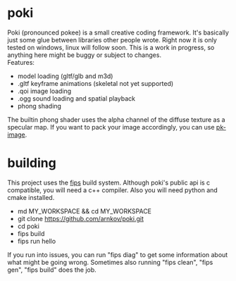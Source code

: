 # poki
Poki (pronounced pokee) is a small creative coding framework. It's basically just some glue between libraries other people wrote.
Right now it is only tested on windows, linux will follow soon. This is a work in progress, so anything here might be buggy or subject to changes. \
Features:
- model loading (gltf/glb and m3d)
- .gltf keyframe animations (skeletal not yet supported)
- .qoi image loading
- .ogg sound loading and spatial playback
- phong shading

The builtin phong shader uses the alpha channel of the diffuse texture as a specular map.
If you want to pack your image accordingly, you can use [pk-image](https://github.com/arnkov/pk-image).

# building
This project uses the [fips](https://github.com/floooh/fips) build system.
Although poki's public api is c compatible, you will need a c++ compiler. Also you will need python and cmake installed.

- md MY_WORKSPACE && cd MY_WORKSPACE
- git clone https://github.com/arnkov/poki.git
- cd poki
- fips build
- fips run hello

If you run into issues, you can run "fips diag" to get some information about what might be going wrong. Sometimes also running "fips clean", "fips gen", "fips build" does the job.

